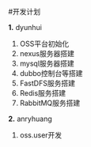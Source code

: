 #开发计划

**1.** dyunhui

1. OSS平台初始化
2. nexus服务器搭建
3. mysql服务器搭建
4. dubbo控制台等搭建
5. FastDFS服务搭建
6. Redis服务搭建
7. RabbitMQ服务搭建

**2.** anryhuang

1. oss.user开发






